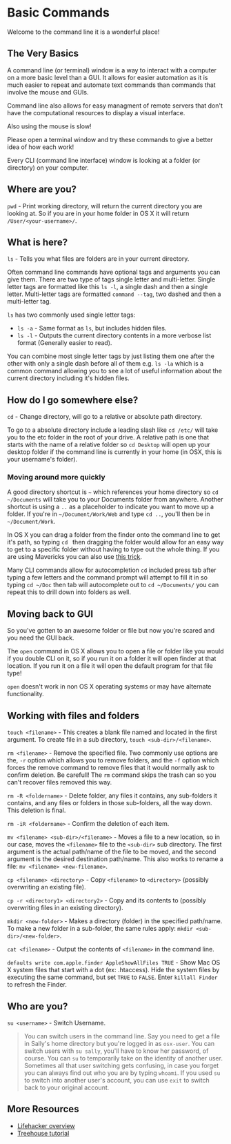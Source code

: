 Basic Commands
====

Welcome to the command line it is a wonderful place!

The Very Basics
----

A command line (or terminal) window is a way to interact with a computer on a more basic level than a GUI. It allows for
easier automation as it is much easier to repeat and automate text commands than commands that involve the mouse and GUIs.

Command line also allows for easy managment of remote servers that don't have the computational resources to display a
visual interface.

Also using the mouse is slow!

Please open a terminal window and try these commands to give a better idea of how each work!

Every CLI (command line interface) window is looking at a folder (or directory) on your computer.

Where are you?
----

`pwd` - Print working directory, will return the current directory you are looking at. So if you are in your home folder
in OS X it will return `/User/<your-username>/`.

What is here?
----

`ls` - Tells you what files are folders are in your current directory.

Often command line commands have optional tags and arguments you can give them. There are two type of tags single letter
and multi-letter. Single letter tags are formatted like this `ls -l`, a single dash and then a single letter. Multi-letter
tags are formatted `command --tag`, two dashed and then a multi-letter tag.

`ls` has two commonly used single letter tags:

* `ls -a` - Same format as `ls`, but includes hidden files.
* `ls -l` - Outputs the current directory contents in a more verbose list format (Generally easier to read).

You can combine most single letter tags by just listing them one after the other with only a single dash before all of
them e.g. `ls -la` which is a common command allowing you to see a lot of useful information about the current directory
including it's hidden files.

How do I go somewhere else?
----

`cd` - Change directory, will go to a relative or absolute path directory.

To go to a absolute directory include a leading slash like `cd /etc/` will take you to the etc folder in the root of your
drive. A relative path is one that starts with the name of a relative folder so `cd Desktop` will open up your desktop
folder if the command line is currently in your home (in OSX, this is your username's folder).

### Moving around more quickly

A good directory shortcut is `~` which references your home directory so `cd ~/Documents` will take you to your Documents
folder from anywhere. Another shortcut is using a `..` as a placeholder to indicate you want to move up a folder. If you're
in `~/Document/Work/Web` and type `cd ..`, you'll then be in `~/Document/Work`.

In OS X you can drag a folder from the finder onto the command line to get it's path, so typing `cd ` then dragging the
folder would allow for an easy way to get to a specific folder without having to type out the whole thing. If you are using
Mavericks you can also use [this trick](http://hints.macworld.com/article.php?story=20131025192702763).

Many CLI commands allow for autocompletion `cd` included press tab after typing a few letters and the command prompt will
attempt to fill it in so typing `cd ~/Doc` then tab will autocomplete out to `cd ~/Documents/` you can repeat this to drill
down into folders as well.

Moving back to GUI
----

So you've gotten to an awesome folder or file but now you're scared and you need the GUI back.

The `open` command in OS X allows you to open a file or folder like you would if you double CLI on it, so if you run it
on a folder it will open finder at that location. If you run it on a file it will open the default program for that file
type!

`open` doesn't work in non OS X operating systems or may have alternate functionality.

Working with files and folders
----

`touch <filename>` - This creates a blank file named and located in the first argument. To create file in a sub directory,
`touch <sub-dir>/<filename>`.

`rm <filename>` - Remove the specified file. Two commonly use options are the, `-r` option which allows you to remove
folders, and the `-f` option which forces the remove command to remove files that it would normally ask to confirm deletion.
Be carefull! The `rm` command skips the trash can so you can't recover files removed this way.

`rm -R <foldername>` - Delete folder, any files it contains, any sub-folders it contains, and any files or folders in
those sub-folders, all the way down. This deletion is final.

`rm -iR <foldername>` - Confirm the deletion of each item.

`mv <filename> <sub-dir>/<filename>` - Moves a file to a new location, so in our case, moves the `<filename>` file to the
`<sub-dir>` sub directory. The first argument is the actual path/name of the file to be moved, and the second argument is
the desired destination path/name. This also works to rename a file: `mv <filename> <new-filename>`.

`cp <filename> <directory>` - Copy `<filename>` to `<directory>` (possibly
overwriting an existing file).

`cp -r <directory1> <directory2>` - Copy <directory1> and its contents to <directory2> (possibly overwriting files in an
existing directory).

`mkdir <new-folder>` - Makes a directory (folder) in the specified path/name. To make a new folder in a sub-folder, the
same rules apply: `mkdir <sub-dir>/<new-folder>`.

`cat <filename>` - Output the contents of `<filename>` in the command line.

`defaults write com.apple.finder AppleShowAllFiles TRUE` - Show Mac OS X system files that start with a dot (ex: .htaccess).
Hide the system files by executing the same command, but set `TRUE` to `FALSE`. Enter `killall Finder` to refresh the Finder.


Who are you?
---

`su <username>` - Switch Username.
> You can switch users in the command line. Say you need to get a file in Sally's home directory but you're logged in as
`osx-user`. You can switch users with `su sally`, you'll have to know her password, of course. You can `su` to temporarily
take on the identity of another user. Sometimes all that user switching gets confusing, in case you forget you can always
find out who you are by typing `whoami`. If you used `su` to switch into another user's account, you can use `exit` to
switch back to your original account.

More Resources
---

* [Lifehacker overview](http://lifehacker.com/5633909/who-needs-a-mouse-learn-to-use-the-command-line-for-almost-anything)
* [Treehouse tutorial](http://blog.teamtreehouse.com/command-line-basics)
